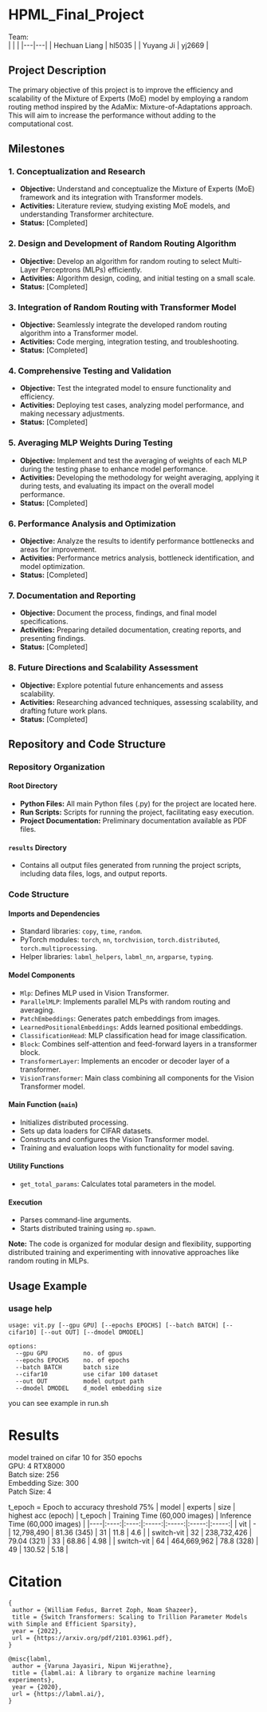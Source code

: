 # HPML_Final_Project

Team:<br>
| | |
|---|---|
| Hechuan Liang | hl5035 |
| Yuyang Ji | yj2669 |

## Project Description
The primary objective of this project is to improve the efficiency and scalability of the Mixture of Experts (MoE) model by employing a random routing method inspired by the AdaMix: Mixture-of-Adaptations approach. This will aim to increase the performance without adding to the computational cost.

## Milestones

### 1. Conceptualization and Research
- **Objective:** Understand and conceptualize the Mixture of Experts (MoE) framework and its integration with Transformer models.
- **Activities:** Literature review, studying existing MoE models, and understanding Transformer architecture.
- **Status:** [Completed]

### 2. Design and Development of Random Routing Algorithm
- **Objective:** Develop an algorithm for random routing to select Multi-Layer Perceptrons (MLPs) efficiently.
- **Activities:** Algorithm design, coding, and initial testing on a small scale.
- **Status:** [Completed]

### 3. Integration of Random Routing with Transformer Model
- **Objective:** Seamlessly integrate the developed random routing algorithm into a Transformer model.
- **Activities:** Code merging, integration testing, and troubleshooting.
- **Status:** [Completed]

### 4. Comprehensive Testing and Validation
- **Objective:** Test the integrated model to ensure functionality and efficiency.
- **Activities:** Deploying test cases, analyzing model performance, and making necessary adjustments.
- **Status:** [Completed]

### 5. Averaging MLP Weights During Testing
- **Objective:** Implement and test the averaging of weights of each MLP during the testing phase to enhance model performance.
- **Activities:** Developing the methodology for weight averaging, applying it during tests, and evaluating its impact on the overall model performance.
- **Status:** [Completed]

### 6. Performance Analysis and Optimization
- **Objective:** Analyze the results to identify performance bottlenecks and areas for improvement.
- **Activities:** Performance metrics analysis, bottleneck identification, and model optimization.
- **Status:** [Completed]

### 7. Documentation and Reporting
- **Objective:** Document the process, findings, and final model specifications.
- **Activities:** Preparing detailed documentation, creating reports, and presenting findings.
- **Status:** [Completed]

### 8. Future Directions and Scalability Assessment
- **Objective:** Explore potential future enhancements and assess scalability.
- **Activities:** Researching advanced techniques, assessing scalability, and drafting future work plans.
- **Status:** [Completed]

## Repository and Code Structure

### Repository Organization

#### Root Directory
- **Python Files:** All main Python files (.py) for the project are located here.
- **Run Scripts:** Scripts for running the project, facilitating easy execution.
- **Project Documentation:** Preliminary documentation available as PDF files.

#### `results` Directory
- Contains all output files generated from running the project scripts, including data files, logs, and output reports.

### Code Structure

#### Imports and Dependencies
- Standard libraries: `copy`, `time`, `random`.
- PyTorch modules: `torch`, `nn`, `torchvision`, `torch.distributed`, `torch.multiprocessing`.
- Helper libraries: `labml_helpers`, `labml_nn`, `argparse`, `typing`.

#### Model Components
- `Mlp`: Defines MLP used in Vision Transformer.
- `ParallelMLP`: Implements parallel MLPs with random routing and averaging.
- `PatchEmbeddings`: Generates patch embeddings from images.
- `LearnedPositionalEmbeddings`: Adds learned positional embeddings.
- `ClassificationHead`: MLP classification head for image classification.
- `Block`: Combines self-attention and feed-forward layers in a transformer block.
- `TransformerLayer`: Implements an encoder or decoder layer of a transformer.
- `VisionTransformer`: Main class combining all components for the Vision Transformer model.

#### Main Function (`main`)
- Initializes distributed processing.
- Sets up data loaders for CIFAR datasets.
- Constructs and configures the Vision Transformer model.
- Training and evaluation loops with functionality for model saving.

#### Utility Functions
- `get_total_params`: Calculates total parameters in the model.

#### Execution
- Parses command-line arguments.
- Starts distributed training using `mp.spawn`.

**Note:** The code is organized for modular design and flexibility, supporting distributed training and experimenting with innovative approaches like random routing in MLPs.



## Usage Example
### usage help
```
usage: vit.py [--gpu GPU] [--epochs EPOCHS] [--batch BATCH] [--cifar10] [--out OUT] [--dmodel DMODEL]

options:
  --gpu GPU          no. of gpus
  --epochs EPOCHS    no. of epochs
  --batch BATCH      batch size
  --cifar10          use cifar 100 dataset
  --out OUT          model output path
  --dmodel DMODEL    d_model embedding size
```
you can see example in run.sh


# Results
model trained on cifar 10 for 350 epochs<br>
GPU: 4 RTX8000<br>
Batch size: 256<br>
Embedding Size: 300<br>
Patch Size: 4

t_epoch = Epoch to accuracy threshold 75%
| model | experts | size | highest acc (epoch) | t_epoch | Training Time (60,000 images) | Inference Time (60,000 images) |
|----|:----:|:----:|:-----:|:-----:|:-----:|:-----:|
| vit | - | 12,798,490 | 81.36 (345) | 31  | 11.8 | 4.6 |
| switch-vit | 32 | 238,732,426 | 79.04 (321) | 33 | 68.86 | 4.98 |
| switch-vit | 64 | 464,669,962 | 78.8 (328) | 49 | 130.52 | 5.18 |


# Citation
```
{
 author = {William Fedus, Barret Zoph, Noam Shazeer},
 title = {Switch Transformers: Scaling to Trillion Parameter Models with Simple and Efficient Sparsity},
 year = {2022},
 url = {https://arxiv.org/pdf/2101.03961.pdf},
}

@misc{labml,
 author = {Varuna Jayasiri, Nipun Wijerathne},
 title = {labml.ai: A library to organize machine learning experiments},
 year = {2020},
 url = {https://labml.ai/},
}
```
